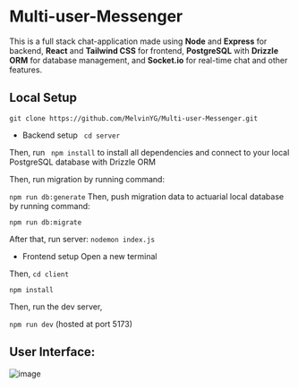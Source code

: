 # Multi-user-Messenger

This is a full stack chat-application made using **Node** and **Express** for backend, **React** and **Tailwind CSS** for frontend, **PostgreSQL** with **Drizzle ORM** for database management, and **Socket.io** for real-time chat and other features.

## Local Setup
``` git clone https://github.com/MelvinYG/Multi-user-Messenger.git ```

* Backend setup
``` cd server```

Then, run ``` npm install``` to install all dependencies and connect to your local PostgreSQL database with Drizzle ORM

Then, run migration by running command:

```npm run db:generate```
Then, push migration data to actuarial local database by running command:

```npm run db:migrate```

After that, run server:
```nodemon index.js```

* Frontend setup
Open a new terminal

Then, ``` cd client ```

``` npm install ```

Then, run the dev server,

``` npm run dev ``` (hosted at port 5173)


## User Interface:

![image](https://github.com/user-attachments/assets/8ee62cf5-3005-4485-ba8c-fdca9507137c)
